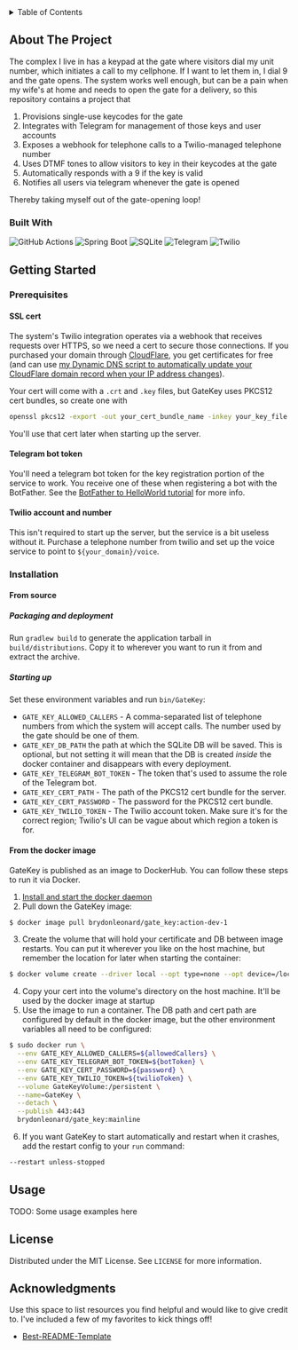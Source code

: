 <!-- TABLE OF CONTENTS -->
<details>
  <summary>Table of Contents</summary>
  <ol>
    <li>
      <a href="#about-the-project">About The Project</a>
      <ul>
        <li><a href="#built-with">Built With</a></li>
      </ul>
    </li>
    <li>
      <a href="#getting-started">Getting Started</a>
      <ul>
        <li><a href="#prerequisites">Prerequisites</a></li>
        <li><a href="#installation">Installation</a></li>
      </ul>
    </li>
    <li><a href="#usage">Usage</a></li>
    <li><a href="#license">License</a></li>
    <li><a href="#acknowledgments">Acknowledgments</a></li>
  </ol>
</details>



<!-- ABOUT THE PROJECT -->

## About The Project

The complex I live in has a keypad at the gate where visitors dial my unit number, which initiates a call to my
cellphone. If I want to let them in, I dial 9 and the gate opens. The system works well enough, but can be a pain when
my wife's at home and needs to open the gate for a delivery, so this repository contains a project that

1. Provisions single-use keycodes for the gate
2. Integrates with Telegram for management of those keys and user accounts
3. Exposes a webhook for telephone calls to a Twilio-managed telephone number
4. Uses DTMF tones to allow visitors to key in their keycodes at the gate
5. Automatically responds with a 9 if the key is valid
6. Notifies all users via telegram whenever the gate is opened

Thereby taking myself out of the gate-opening loop!

### Built With

![GitHub Actions](https://img.shields.io/badge/github%20actions-%232671E5.svg?style=for-the-badge&logo=githubactions&logoColor=white)
![Spring Boot](https://img.shields.io/badge/Spring_Boot-%236DB33F.svg?style=for-the-badge&logo=springboot&logoColor=white)
![SQLite](https://img.shields.io/badge/sqlite-%2307405e.svg?style=for-the-badge&logo=sqlite&logoColor=white)
![Telegram](https://img.shields.io/badge/Telegram-2CA5E0?style=for-the-badge&logo=telegram&logoColor=white)
![Twilio](https://img.shields.io/badge/Twilio-F22F46?style=for-the-badge&logo=Twilio&logoColor=white)

## Getting Started

### Prerequisites

#### SSL cert

The system's Twilio integration operates via a webhook that receives requests over HTTPS, so we need a cert to secure
those connections.
If you purchased your domain through [CloudFlare](https://www.cloudflare.com/products/registrar/), you get certificates
for free (and can
use [my Dynamic DNS script to automatically update your CloudFlare domain record when your IP address changes](https://github.com/BrydonLeonard/CloudFlareDDNS)).

Your cert will come with a `.crt` and `.key` files, but GateKey uses PKCS12 cert bundles, so create one with

```bash
openssl pkcs12 -export -out your_cert_bundle_name -inkey your_key_file.key -in your_cert_file.crt
```

You'll use that cert later when starting up the server.

#### Telegram bot token

You'll need a telegram bot token for the key registration portion of the service to work. You receive one of these when
registering a bot with the BotFather. See the
[BotFather to HelloWorld tutorial](https://core.telegram.org/bots/tutorial) for more info.

#### Twilio account and number

This isn't required to start up the server, but the service is a bit useless without it. Purchase a telephone number
from twilio and set up the voice service to point to `${your_domain}/voice`.

### Installation

#### From source

##### Packaging and deployment

Run `gradlew build` to generate the application tarball in `build/distributions`. Copy it to wherever you want to run it
from
and extract the archive.

##### Starting up

Set these environment variables and run `bin/GateKey`:

- `GATE_KEY_ALLOWED_CALLERS` - A comma-separated list of telephone numbers from which the system will accept calls. The
  number
  used by the gate should be one of them.
- `GATE_KEY_DB_PATH` the path at which the SQLite DB will be saved. This is optional, but not setting it will mean that
  the DB is created _inside_ the docker container and disappears with every deployment.
- `GATE_KEY_TELEGRAM_BOT_TOKEN` - The token that's used to assume the role of the Telegram bot.
- `GATE_KEY_CERT_PATH` - The path of the PKCS12 cert bundle for the server.
- `GATE_KEY_CERT_PASSWORD` - The password for the PKCS12 cert bundle.
- `GATE_KEY_TWILIO_TOKEN` - The Twilio account token. Make sure it's for the correct region; Twilio's UI can be vague
  about which region a token is for.

#### From the docker image

GateKey is published as an image to DockerHub. You can follow these steps to run it via Docker.

1. [Install and start the docker daemon](https://docs.docker.com/engine/install/ubuntu/)
2. Pull down the GateKey image:

```bash
$ docker image pull brydonleonard/gate_key:action-dev-1
```

3. Create the volume that will hold your certificate and DB between image restarts. You can put it wherever you like on
   the host machine, but remember the location for later when starting the container:

```bash
$ docker volume create --driver local --opt type=none --opt device=/location/on/the/host/machine --opt o=bind GateKeyVolume
```

4. Copy your cert into the volume's directory on the host machine. It'll be used by the docker image at startup
5. Use the image to run a container. The DB path and cert path are configured by default in the docker image, but the
   other environment variables all need to be configured:

```bash
$ sudo docker run \
  --env GATE_KEY_ALLOWED_CALLERS=${allowedCallers} \
  --env GATE_KEY_TELEGRAM_BOT_TOKEN=${botToken} \
  --env GATE_KEY_CERT_PASSWORD=${password} \
  --env GATE_KEY_TWILIO_TOKEN=${twilioToken} \
  --volume GateKeyVolume:/persistent \
  --name=GateKey \
  --detach \
  --publish 443:443
  brydonleonard/gate_key:mainline
```

6. If you want GateKey to start automatically and restart when it crashes, add the restart config to your `run` command:

```bash
--restart unless-stopped
```

## Usage

TODO: Some usage examples here

## License

Distributed under the MIT License. See `LICENSE` for more information.

<!-- ACKNOWLEDGMENTS -->

## Acknowledgments

Use this space to list resources you find helpful and would like to give credit to. I've included a few of my favorites
to kick things off!

* [Best-README-Template](https://github.com/othneildrew/Best-README-Template/blob/master/README.md)
